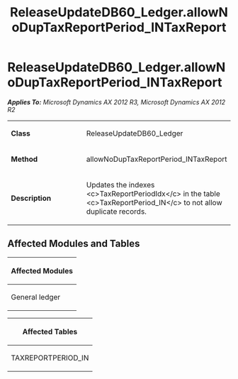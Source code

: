 ﻿---
title: ReleaseUpdateDB60_Ledger.allowNoDupTaxReportPeriod_INTaxReport
TOCTitle: ReleaseUpdateDB60_Ledger.allowNoDupTaxReportPeriod_INTaxReport
ms:assetid: 95f117d4-1c3c-27ef-9f02-c33627099733
ms:mtpsurl: https://msdn.microsoft.com/en-us/library/JJ686172(v=AX.60)
ms:contentKeyID: 49709876
ms.date: 05/18/2015
mtps_version: v=AX.60
---

# ReleaseUpdateDB60\_Ledger.allowNoDupTaxReportPeriod\_INTaxReport 


_**Applies To:** Microsoft Dynamics AX 2012 R3, Microsoft Dynamics AX 2012 R2_

<table>
<colgroup>
<col style="width: 50%" />
<col style="width: 50%" />
</colgroup>
<tbody>
<tr class="odd">
<td><p><strong>Class</strong></p></td>
<td><p>ReleaseUpdateDB60_Ledger</p></td>
</tr>
<tr class="even">
<td><p><strong>Method</strong></p></td>
<td><p>allowNoDupTaxReportPeriod_INTaxReport</p></td>
</tr>
<tr class="odd">
<td><p><strong>Description</strong></p></td>
<td><p>Updates the indexes &lt;c&gt;TaxReportPeriodIdx&lt;/c&gt; in the table &lt;c&gt;TaxReportPeriod_IN&lt;/c&gt; to not allow duplicate records.</p></td>
</tr>
</tbody>
</table>


## Affected Modules and Tables

<table>
<colgroup>
<col style="width: 100%" />
</colgroup>
<thead>
<tr class="header">
<th><p>Affected Modules</p></th>
</tr>
</thead>
<tbody>
<tr class="odd">
<td><p>General ledger</p></td>
</tr>
</tbody>
</table>


<table>
<colgroup>
<col style="width: 100%" />
</colgroup>
<thead>
<tr class="header">
<th><p>Affected Tables</p></th>
</tr>
</thead>
<tbody>
<tr class="odd">
<td><p>TAXREPORTPERIOD_IN</p></td>
</tr>
</tbody>
</table>

  


